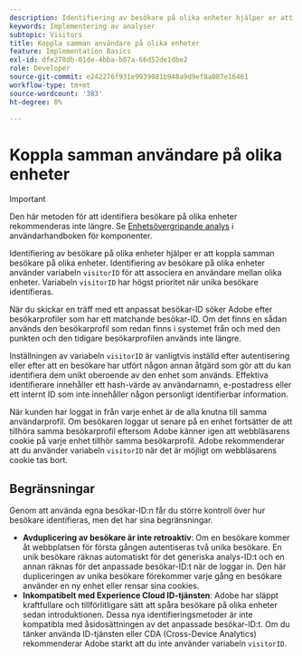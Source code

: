 ```yaml
---
description: Identifiering av besökare på olika enheter hjälper er att koppla samman besökare på olika enheter.
keywords: Implementering av analyser
subtopic: Visitors
title: Koppla samman användare på olika enheter
feature: Implementation Basics
exl-id: dfe278db-01de-4bba-b07a-66d52de1dbe2
role: Developer
source-git-commit: e242276f931e9939081b948a9d9ef8a087e16461
workflow-type: tm+mt
source-wordcount: '383'
ht-degree: 0%

---
```


# Koppla samman användare på olika enheter

>[!IMPORTANT]
>
>Den här metoden för att identifiera besökare på olika enheter rekommenderas inte längre. Se [Enhetsövergripande analys](/help/components/cda/overview.md) i användarhandboken för komponenter.

Identifiering av besökare på olika enheter hjälper er att koppla samman besökare på olika enheter. Identifiering av besökare på olika enheter använder variabeln `visitorID` för att associera en användare mellan olika enheter. Variabeln `visitorID` har högst prioritet när unika besökare identifieras.

När du skickar en träff med ett anpassat besökar-ID söker Adobe efter besökarprofiler som har ett matchande besökar-ID. Om det finns en sådan används den besökarprofil som redan finns i systemet från och med den punkten och den tidigare besökarprofilen används inte längre.

Inställningen av variabeln `visitorID` är vanligtvis inställd efter autentisering eller efter att en besökare har utfört någon annan åtgärd som gör att du kan identifiera dem unikt oberoende av den enhet som används. Effektiva identifierare innehåller ett hash-värde av användarnamn, e-postadress eller ett internt ID som inte innehåller någon personligt identifierbar information.

När kunden har loggat in från varje enhet är de alla knutna till samma användarprofil. Om besökaren loggar ut senare på en enhet fortsätter de att tillhöra samma besökarprofil eftersom Adobe känner igen att webbläsarens cookie på varje enhet tillhör samma besökarprofil. Adobe rekommenderar att du använder variabeln `visitorID` när det är möjligt om webbläsarens cookie tas bort.

## Begränsningar

Genom att använda egna besökar-ID:n får du större kontroll över hur besökare identifieras, men det har sina begränsningar.

* **Avduplicering av besökare är inte retroaktiv**: Om en besökare kommer åt webbplatsen för första gången autentiseras två unika besökare. En unik besökare räknas automatiskt för det generiska analys-ID:t och en annan räknas för det anpassade besökar-ID:t när de loggar in. Den här dupliceringen av unika besökare förekommer varje gång en besökare använder en ny enhet eller rensar sina cookies.
* **Inkompatibelt med Experience Cloud ID-tjänsten**: Adobe har släppt kraftfullare och tillförlitligare sätt att spåra besökare på olika enheter sedan introduktionen. Dessa nya identifieringsmetoder är inte kompatibla med åsidosättningen av det anpassade besökar-ID:t. Om du tänker använda ID-tjänsten eller CDA (Cross-Device Analytics) rekommenderar Adobe starkt att du inte använder variabeln `visitorID`.
